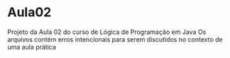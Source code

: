 # Aula02
Projeto da Aula 02 do curso de Lógica de Programação em Java
Os arquivos contém erros intencionais para serem discutidos no contexto de uma aula prática
